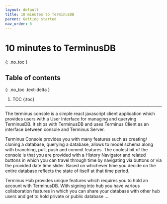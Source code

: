 ```yaml
---
layout: default
title: 10 minutes to TerminusDB
parent: Getting started
nav_order: 5
---
```


# 10 minutes to TerminusDB
{: .no_toc }

## Table of contents
{: .no_toc .text-delta }

1. TOC
{:toc}

---

The terminus console is a simple react javascript client application which provides users with a User Interface for managing and querying TerminusDB.
It ships with TerminusDB and uses Terminus Client as an interface between console and Terminus Server.

Terminus Console provides you with many features such as creating/ cloning a database, querying a database, allows to model schema along with branching, pull, push and commit features. The coolest bit of the console is that you are provided with a History Navigator and related buttons in which you can travel through time by navigating via buttons or via the provided date time slider. Based on whichever time you decide on the entire database reflects the state of itself at that time period.

Terminus Hub provides unique features which requires you to hold an account with TerminusDB. With signing into hub you have various collaboration features in which you can share your database with other hub users and get to hold private or public database ... 
